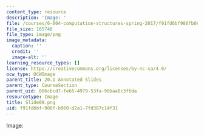 ```yaml
---
content_type: resource
description: 'Image: '
file: /courses/6-004-computation-structures-spring-2017/f91fd6bf986fb060d2a17fd387c14f31_Slide09.png
file_size: 165748
file_type: image/png
image_metadata:
  caption: ''
  credit: ''
  image-alt: ''
learning_resource_types: []
license: https://creativecommons.org/licenses/by-nc-sa/4.0/
ocw_type: OCWImage
parent_title: 20.1 Annotated Slides
parent_type: CourseSection
parent_uid: 866cbcd7-fe65-4979-53fa-90baa0c3f6da
resourcetype: Image
title: Slide09.png
uid: f91fd6bf-986f-b060-d2a1-7fd387c14f31
---
```

Image: 